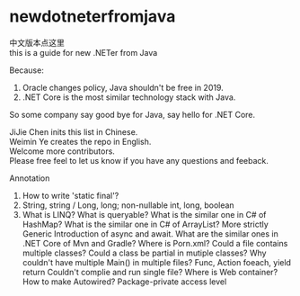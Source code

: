 # newdotneterfromjava
中文版本点这里  
this is a guide for new .NETer from Java  

Because:
1. Oracle changes policy, Java shouldn't be free in 2019.
2. .NET Core is the most similar technology stack with Java.

So some company say good bye for Java, say hello for .NET Core.

JiJie Chen inits this list in Chinese.  
Weimin Ye creates the repo in English.  
Welcome more contributors.  
Please free feel to let us know if you have any questions and feeback.

Annotation  
1. How to write 'static final'?
2. String, string / Long, long; non-nullable int, long, boolean
3. What is LINQ?
What is queryable?
What is the similar one in C# of HashMap?
What is the similar one in C# of ArrayList?
More strictly Generic
Introduction of async and await.
What are the similar ones in .NET Core of Mvn and Gradle? Where is Porn.xml?
Could a file contains multiple classes?
Could a class be partial in mutiple classes?
Why couldn't have multiple Main() in multiple files?
Func, Action
foeach, yield return
Couldn't complie and run single file?
Where is Web container?
How to make Autowired?
Package-private access level
